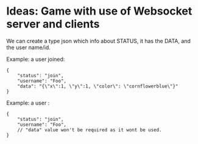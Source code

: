 # Ideas: Game with use of Websocket server and clients

We can create a type json which info about STATUS, it has the DATA, and the user name/id.

Example: a user joined: 

```jsonc
{
    "status": "join",
    "username": "Foo",
    "data": "{\"x\":1, \"y\":1, \"color\": \"cornflowerblue\"}" 
}
```

Example: a user : 

```jsonc
{
    "status": "join",
    "username": "Foo",
    // "data" value won't be required as it wont be used. 
}
```
